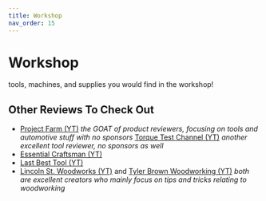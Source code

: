 ```yaml
---
title: Workshop
nav_order: 15
---
```

# Workshop

tools, machines, and supplies you would find in the workshop!

## Other Reviews To Check Out

- [Project Farm (YT)](https://www.youtube.com/channel/UC2rzsm1Qi6N1X-wuOg_p0Ng) *the GOAT of product reviewers, focusing on tools and automotive stuff with no sponsors*
  [Torque Test Channel (YT)](https://www.youtube.com/channel/UCZem9C5rWjSb0B8tV3k2EZg) *another excellent tool reviewer, no sponsors as well*
- [Essential Craftsman (YT)](https://www.youtube.com/channel/UCzr30osBdTmuFUS8IfXtXmg) 
- [Last Best Tool (YT)](https://www.youtube.com/channel/UCHNpKgI1cL3U8ndp9HJ8t2Q)
- [Lincoln St. Woodworks (YT)](https://www.youtube.com/channel/UCqal-8AqDFpsYwZwxs4TaHg) and [Tyler Brown Woodworking (YT)](https://www.youtube.com/channel/UChh2msvMt3Vd6QOE5ZzE7Xg) *both are excellent creators who mainly focus on tips and tricks relating to woodworking*